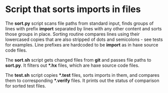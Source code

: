 # Script that sorts imports in files

The __sort.py__ script scans file paths from standard input, finds groups of lines with prefix __import__ separated by lines with any other content and sorts those groups in place. Sorting routine compares lines using their lowercased copies that are also stripped of dots and semicolons - see tests for examples. Line prefixes are hardcoded to be __import__ as in haxe source code files.

The __sort.sh__ script gets changed files from __git__ and passes file paths to __sort.py__. It filters out __*.hx__ files, which are haxe source code files.

The __test.sh__ script copies __*.test__ files, sorts imports in them, and compares them to corresponding __*.verify__ files. It prints out the status of comparison for sorted test files.